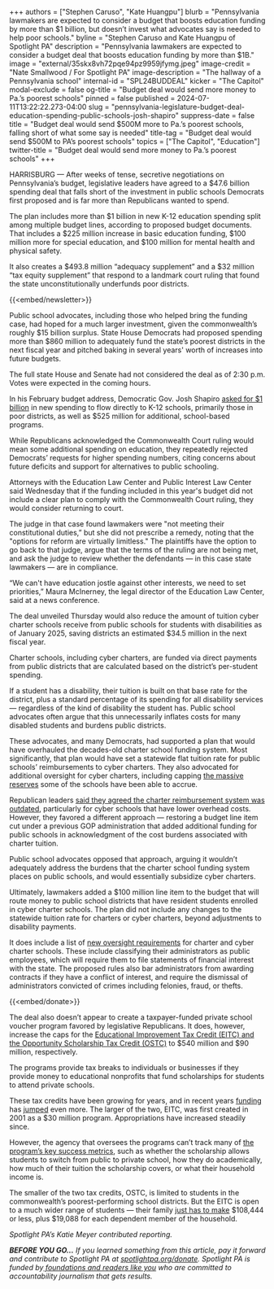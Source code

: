 +++
authors = ["Stephen Caruso", "Kate Huangpu"]
blurb = "Pennsylvania lawmakers are expected to consider a budget that boosts education funding by more than $1 billion, but doesn’t invest what advocates say is needed to help poor schools."
byline = "Stephen Caruso and Kate Huangpu of Spotlight PA"
description = "Pennsylvania lawmakers are expected to consider a budget deal that boosts education funding by more than $1B."
image = "external/35skx8vh72pqe94pz9959jfymg.jpeg"
image-credit = "Nate Smallwood / For Spotlight PA"
image-description = "The hallway of a Pennsylvania school"
internal-id = "SPL24BUDDEAL"
kicker = "The Capitol"
modal-exclude = false
og-title = "Budget deal would send more money to Pa.’s poorest schools"
pinned = false
published = 2024-07-11T13:22:22.273-04:00
slug = "pennsylvania-legislature-budget-deal-education-spending-public-schools-josh-shapiro"
suppress-date = false
title = "Budget deal would send $500M more to Pa.’s poorest schools, falling short of what some say is needed"
title-tag = "Budget deal would send $500M to PA’s poorest schools"
topics = ["The Capitol", "Education"]
twitter-title = "Budget deal would send more money to Pa.’s poorest schools"
+++

HARRISBURG — After weeks of tense, secretive negotiations on Pennsylvania’s budget, legislative leaders have agreed to a $47.6 billion spending deal that falls short of the investment in public schools Democrats first proposed and is far more than Republicans wanted to spend.

The plan includes more than $1 billion in new K-12 education spending split among multiple budget lines, according to proposed budget documents. That includes a $225 million increase in basic education funding, $100 million more for special education, and $100 million for mental health and physical safety.

It also creates a $493.8 million “adequacy supplement” and a $32 million “tax equity supplement” that respond to a landmark court ruling that found the state unconstitutionally underfunds poor districts.

{{<embed/newsletter>}}

Public school advocates, including those who helped bring the funding case, had hoped for a much larger investment, given the commonwealth’s roughly $15 billion surplus. State House Democrats had proposed spending more than $860 million to adequately fund the state’s poorest districts in the next fiscal year and pitched baking in several years&#39; worth of increases into future budgets.

The full state House and Senate had not considered the deal as of 2:30 p.m. Votes were expected in the coming hours.

In his February budget address, Democratic Gov. Josh Shapiro <a href="https://www.spotlightpa.org/news/2024/02/pennsylvania-josh-shapiro-budget-2024-education-legal-marijuana-skill-games/">asked for $1 billion</a> in new spending to flow directly to K-12 schools, primarily those in poor districts, as well as $525 million for additional, school-based programs.

While Republicans acknowledged the Commonwealth Court ruling would mean some additional spending on education, they repeatedly rejected Democrats’ requests for higher spending numbers, citing concerns about future deficits and support for alternatives to public schooling.

Attorneys with the Education Law Center and Public Interest Law Center said Wednesday that if the funding included in this year&#39;s budget did not include a clear plan to comply with the Commonwealth Court ruling, they would consider returning to court.

The judge in that case found lawmakers were &#34;not meeting their constitutional duties,” but she did not prescribe a remedy, noting that the &#34;options for reform are virtually limitless.&#34; The plaintiffs have the option to go back to that judge, argue that the terms of the ruling are not being met, and ask the judge to review whether the defendants — in this case state lawmakers — are in compliance.

“We can&#39;t have education jostle against other interests, we need to set priorities,” Maura McInerney, the legal director of the Education Law Center, said at a news conference.

The deal unveiled Thursday would also reduce the amount of tuition cyber charter schools receive from public schools for students with disabilities as of January 2025, saving districts an estimated $34.5 million in the next fiscal year.

<div class="flourish-embed flourish-table" data-src="visualisation/18707314"><script src="https://public.flourish.studio/resources/embed.js"></script></div>

Charter schools, including cyber charters, are funded via direct payments from public districts that are calculated based on the district’s per-student spending.

If a student has a disability, their tuition is built on that base rate for the district, plus a standard percentage of its spending for all disability services — regardless of the kind of disability the student has. Public school advocates often argue that this unnecessarily inflates costs for many disabled students and burdens public districts.

These advocates, and many Democrats, had supported a plan that would have overhauled the decades-old charter school funding system. Most significantly, that plan would have set a statewide flat tuition rate for public schools’ reimbursements to cyber charters. They also advocated for additional oversight for cyber charters, including capping <a href="https://www.inquirer.com/education/cyber-charter-school-taxes-pennsylvania-excess-funding-20240516.html">the massive reserves</a> some of the schools have been able to accrue.

Republican leaders <a href="https://www.spotlightpa.org/news/2024/06/pennsylvania-education-public-school-district-cyber-charter-reform-funding/">said they agreed the charter reimbursement system was outdated</a>, particularly for cyber schools that have lower overhead costs. However, they favored a different approach — restoring a budget line item cut under a previous GOP administration that added additional funding for public schools in acknowledgment of the cost burdens associated with charter tuition.

Public school advocates opposed that approach, arguing it wouldn’t adequately address the burdens that the charter school funding system places on public schools, and would essentially subsidize cyber charters.

Ultimately, lawmakers added a $100 million line item to the budget that will route money to public school districts that have resident students enrolled in cyber charter schools. The plan did not include any changes to the statewide tuition rate for charters or cyber charters, beyond adjustments to disability payments.

It does include a list of <a href="https://www.spotlightpa.org/news/2024/06/pennsylvania-education-public-school-district-cyber-charter-reform-funding/#:~:text=Schweyer%20argues%20there%20are%20good%20reasons%20why%20cyber%20charters%20in%20particular%20need%20extra%20oversight%20and%20attention.">new oversight requirements</a> for charter and cyber charter schools. These include classifying their administrators as public employees, which will require them to file statements of financial interest with the state. The proposed rules also bar administrators from awarding contracts if they have a conflict of interest, and require the dismissal of administrators convicted of crimes including felonies, fraud, or thefts.

{{<embed/donate>}}

The deal also doesn’t appear to create a taxpayer-funded private school voucher program favored by legislative Republicans. It does, however, increase the caps for the <a href="https://www.spotlightpa.org/news/2023/06/pa-school-choice-voucher-budget-explain-history-tax-credit/">Educational Improvement Tax Credit (EITC) and the Opportunity Scholarship Tax Credit (OSTC)</a> to $540 million and $90 million, respectively.

The programs provide tax breaks to individuals or businesses if they provide money to educational nonprofits that fund scholarships for students to attend private schools.

These tax credits have been growing for years, and in recent years <a href="https://www.spotlightpa.org/news/2022/07/pa-private-school-tax-credit-expansion-transparency/">funding</a> has <a href="https://www.spotlightpa.org/news/2022/07/pa-budget-education-funding-stimulus-money-plan/">jumped</a> even more. The larger of the two, EITC, was first created in 2001 as a $30 million program. Appropriations have increased steadily since.

However, the agency that oversees the programs can’t track many of <a href="https://www.spotlightpa.org/news/2022/01/pennsylvania-scholarships-corporate-tax-credit-accountability/">the program’s key success metrics</a>, such as whether the scholarship allows students to switch from public to private school, how they do academically, how much of their tuition the scholarship covers, or what their household income is.

The smaller of the two tax credits, OSTC, is limited to students in the commonwealth’s poorest-performing school districts. But the EITC is open to a much wider range of students — their family <a href="https://dced.pa.gov/programs/educational-improvement-tax-credit-program-eitc/">just has to make</a> $108,444 or less, plus $19,088 for each dependent member of the household.

<em>Spotlight PA’s Katie Meyer contributed reporting.</em>

<strong><em>BEFORE YOU GO…</em></strong><em> If you learned something from this article, pay it forward and contribute to Spotlight PA at </em><a href="https://www.spotlightpa.org/donate"><em>spotlightpa.org/donate</em></a><em>. Spotlight PA is funded by</em><a href="https://www.spotlightpa.org/support"><em> foundations and readers like you</em></a><em> who are committed to accountability journalism that gets results.</em>


